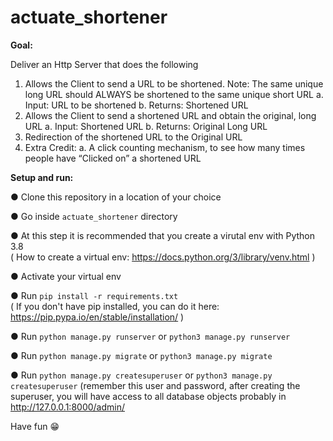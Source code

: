 # actuate_shortener

**Goal:**

Deliver an Http Server that does the following
1. Allows the Client to send a URL to be shortened. Note: The same
unique long URL should ALWAYS be shortened to the same unique
short URL
a. Input: URL to be shortened
b. Returns: Shortened URL
2. Allows the Client to send a shortened URL and obtain the original,
long URL
a. Input: Shortened URL
b. Returns: Original Long URL
3. Redirection of the shortened URL to the Original URL
4. Extra Credit:
a. A click counting mechanism, to see how many times people
have “Clicked on” a shortened URL

**Setup and run:**

● Clone this repository in a location of your choice

● Go inside `actuate_shortener` directory  

● At this step it is recommended that you create a virutal env with Python 3.8  
 ( How to create a virtual env: https://docs.python.org/3/library/venv.html )  

● Activate your virtual env

● Run `pip install -r requirements.txt`  
  ( If you don't have pip installed, you can do it here: https://pip.pypa.io/en/stable/installation/ )  
  
● Run `python manage.py runserver` or `python3 manage.py runserver`

● Run `python manage.py migrate` or `python3 manage.py migrate`

● Run `python manage.py createsuperuser` or `python3 manage.py createsuperuser`
 (remember this user and password, after creating the superuser, you will have access to all database objects probably in http://127.0.0.1:8000/admin/
 
Have fun 😁


